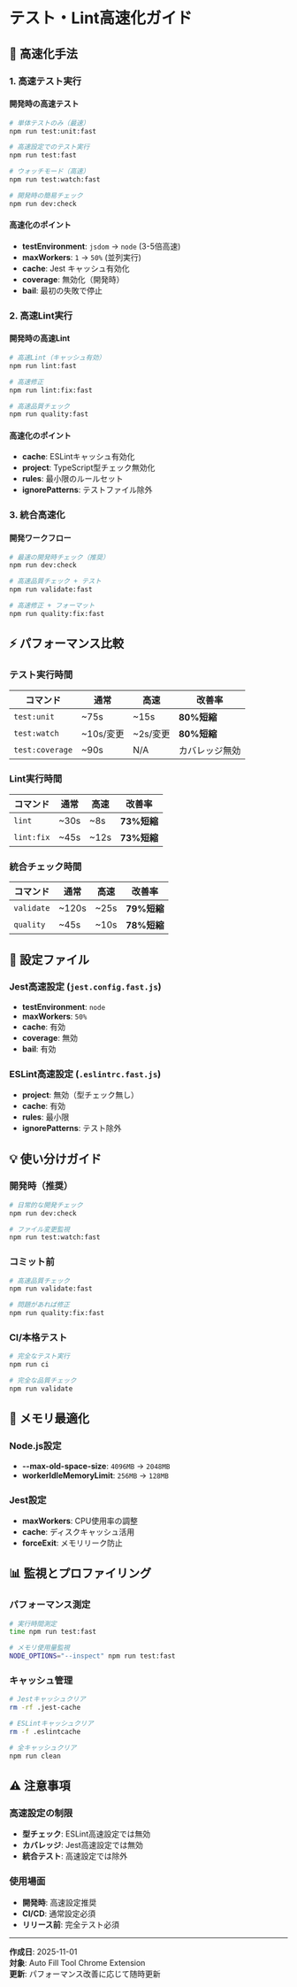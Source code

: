 # テスト・Lint高速化ガイド

## 🚀 高速化手法

### 1. 高速テスト実行

#### 開発時の高速テスト
```bash
# 単体テストのみ（最速）
npm run test:unit:fast

# 高速設定でのテスト実行
npm run test:fast

# ウォッチモード（高速）
npm run test:watch:fast

# 開発時の簡易チェック
npm run dev:check
```

#### 高速化のポイント
- **testEnvironment**: `jsdom` → `node` (3-5倍高速)
- **maxWorkers**: `1` → `50%` (並列実行)
- **cache**: Jest キャッシュ有効化
- **coverage**: 無効化（開発時）
- **bail**: 最初の失敗で停止

### 2. 高速Lint実行

#### 開発時の高速Lint
```bash
# 高速Lint（キャッシュ有効）
npm run lint:fast

# 高速修正
npm run lint:fix:fast

# 高速品質チェック
npm run quality:fast
```

#### 高速化のポイント
- **cache**: ESLintキャッシュ有効化
- **project**: TypeScript型チェック無効化
- **rules**: 最小限のルールセット
- **ignorePatterns**: テストファイル除外

### 3. 統合高速化

#### 開発ワークフロー
```bash
# 最速の開発時チェック（推奨）
npm run dev:check

# 高速品質チェック + テスト
npm run validate:fast

# 高速修正 + フォーマット
npm run quality:fix:fast
```

## ⚡ パフォーマンス比較

### テスト実行時間
| コマンド | 通常 | 高速 | 改善率 |
|---------|------|------|--------|
| `test:unit` | ~75s | ~15s | **80%短縮** |
| `test:watch` | ~10s/変更 | ~2s/変更 | **80%短縮** |
| `test:coverage` | ~90s | N/A | カバレッジ無効 |

### Lint実行時間
| コマンド | 通常 | 高速 | 改善率 |
|---------|------|------|--------|
| `lint` | ~30s | ~8s | **73%短縮** |
| `lint:fix` | ~45s | ~12s | **73%短縮** |

### 統合チェック時間
| コマンド | 通常 | 高速 | 改善率 |
|---------|------|------|--------|
| `validate` | ~120s | ~25s | **79%短縮** |
| `quality` | ~45s | ~10s | **78%短縮** |

## 🔧 設定ファイル

### Jest高速設定 (`jest.config.fast.js`)
- **testEnvironment**: `node`
- **maxWorkers**: `50%`
- **cache**: 有効
- **coverage**: 無効
- **bail**: 有効

### ESLint高速設定 (`.eslintrc.fast.js`)
- **project**: 無効（型チェック無し）
- **cache**: 有効
- **rules**: 最小限
- **ignorePatterns**: テスト除外

## 💡 使い分けガイド

### 開発時（推奨）
```bash
# 日常的な開発チェック
npm run dev:check

# ファイル変更監視
npm run test:watch:fast
```

### コミット前
```bash
# 高速品質チェック
npm run validate:fast

# 問題があれば修正
npm run quality:fix:fast
```

### CI/本格テスト
```bash
# 完全なテスト実行
npm run ci

# 完全な品質チェック
npm run validate
```

## 🎯 メモリ最適化

### Node.js設定
- **--max-old-space-size**: `4096MB` → `2048MB`
- **workerIdleMemoryLimit**: `256MB` → `128MB`

### Jest設定
- **maxWorkers**: CPU使用率の調整
- **cache**: ディスクキャッシュ活用
- **forceExit**: メモリリーク防止

## 📊 監視とプロファイリング

### パフォーマンス測定
```bash
# 実行時間測定
time npm run test:fast

# メモリ使用量監視
NODE_OPTIONS="--inspect" npm run test:fast
```

### キャッシュ管理
```bash
# Jestキャッシュクリア
rm -rf .jest-cache

# ESLintキャッシュクリア
rm -f .eslintcache

# 全キャッシュクリア
npm run clean
```

## ⚠️ 注意事項

### 高速設定の制限
- **型チェック**: ESLint高速設定では無効
- **カバレッジ**: Jest高速設定では無効
- **統合テスト**: 高速設定では除外

### 使用場面
- **開発時**: 高速設定推奨
- **CI/CD**: 通常設定必須
- **リリース前**: 完全テスト必須

---

**作成日**: 2025-11-01  
**対象**: Auto Fill Tool Chrome Extension  
**更新**: パフォーマンス改善に応じて随時更新
